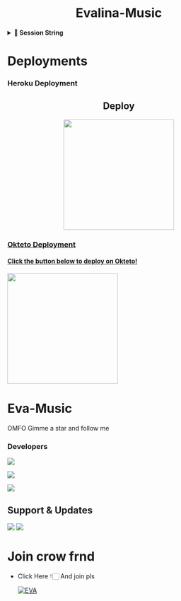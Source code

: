 <h1 align="center"><b>Evalina-Music</b></h1>



  <details>
<summary><b>🔗 Session String</b></summary>
<br>

> You'll need a [API_ID](https://my.telegram.org/auth) & [API_HASH](https://my.telegram.org/auth) in order to generate pyrogram session string. 
> Always remember to use good API combo else your account could be deleted.

<h4> Generate Session via Repl.it: </h4>    
<p><a href="https://replit.com/@SJMxADITI/TrickyAbhi-Music?lite=1&outputonly=1#main.py"><img src="https://img.shields.io/badge/Generate%20On%20Repl-blueviolet?style=for-the-badge&logo=appveyor" width="350""/></a></p>

</details>

  
  
# Deployments
  
### Heroku Deployment
  
<h2 align="center">
   Deploy
</h2>

<p align="center">
<a href="https://dashboard.heroku.com/new?template=https://github.com/The-Death-Soul/ZainMusic"><img src="https://img.shields.io/badge/Deploy%20To%20Heroku-blueviolet?style=for-the-badge&logo=heroku" width="250""/</a>
  
  
###  Okteto Deployment

<h4>Click the button below to deploy on Okteto!</h4>
<a href="https://cloud.okteto.com/deploy?repository=https://github.com/The-Death-Soul/ZainMusic"><img src="https://img.shields.io/badge/Deploy%20To%20Okteto-informational?style=for-the-badge&logo=Okteto" width="250""/></a>

  

  
# Eva-Music
OMFO Gimme a star and follow me 
  
  
  
### Developers 
  
 <a href="https://github.com/The-Death-Soul"><img src="https://img.shields.io/badge/pro%20 Soul-ReD.svg?style=for-the-badge&logo=Python"></a> 

<a href="https://t.me/x_The_Dead_Soul_x"><img src="https://img.shields.io/badge/Love%20 Zara-ReD.svg?style=for-the-badge&logo=Python"></a> 
  
  <a href="https://t.me/The_Death_Soul"><img src="https://img.shields.io/badge/Zain%20 Hussain-Green.svg?style=for-the-badge&logo=Python"></a>
## Support & Updates 
<a href="https://t.me/The_Death_Soul"><img src="https://img.shields.io/badge/Join-Group%20Support-blue.svg?style=for-the-badge&logo=Telegram"></a> <a href="https://t.me/ZaraSupport"><img src="https://img.shields.io/badge/Join-Updates%20Channel-blue.svg?style=for-the-badge&logo=Telegram"></a>
  
# Join crow frnd 
  
  
- Click Here 👇🏻 And join pls 
  
  [![EVA](https://te.legra.ph/file/ec4402a5091250628534b.jpg)](https://t.me/ZaraSupport)
